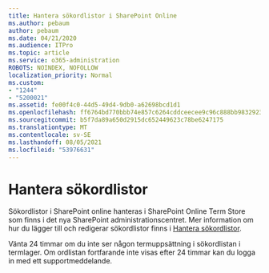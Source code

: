 ```yaml
---
title: Hantera sökordlistor i SharePoint Online
ms.author: pebaum
author: pebaum
ms.date: 04/21/2020
ms.audience: ITPro
ms.topic: article
ms.service: o365-administration
ROBOTS: NOINDEX, NOFOLLOW
localization_priority: Normal
ms.custom:
- "1244"
- "5200021"
ms.assetid: fe00f4c0-44d5-49d4-9db0-a62698bcd1d1
ms.openlocfilehash: ff6764bd770bbb74e857c6264cddceecee9c96c888bb983292398522f5e90a5c
ms.sourcegitcommit: b5f7da89a650d2915dc652449623c78be6247175
ms.translationtype: MT
ms.contentlocale: sv-SE
ms.lasthandoff: 08/05/2021
ms.locfileid: "53976631"
---
```

# <a name="manage-search-dictionaries"></a>Hantera sökordlistor

Sökordlistor i SharePoint online hanteras i SharePoint Online Term Store som finns i det nya SharePoint administrationscentret. Mer information om hur du lägger till och redigerar sökordlistor finns i [Hantera sökordlistor](https://go.microsoft.com/fwlink/?linkid=2044669&amp;clcid=0x409).
  
Vänta 24 timmar om du inte ser någon termuppsättning i sökordlistan i termlager. Om ordlistan fortfarande inte visas efter 24 timmar kan du logga in med ett supportmeddelande.
  